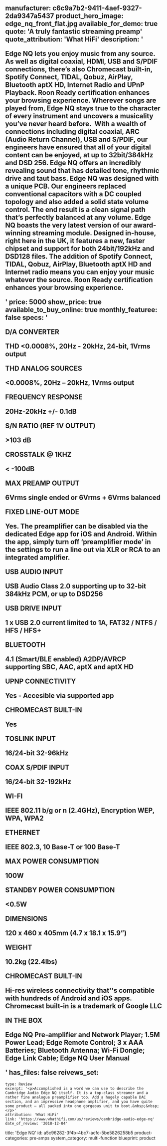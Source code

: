 manufacturer: c6c9a7b2-9411-4aef-9327-2da9347a5437
product_hero_image: edge_nq_front_flat.jpg
available_for_demo: true
quote: 'A truly fantastic streaming preamp'
quote_attribution: 'What HiFi'
description: '<p>Edge NQ lets you enjoy music from any source. As well as digital coaxial, HDMI, USB and S/PDIF connections, there’s also Chromecast built-in, Spotify Connect, TIDAL, Qobuz, AirPlay, Bluetooth aptX HD, Internet Radio and UPnP Playback. Roon Ready certification enhances your browsing experience. Wherever songs are played from, Edge NQ stays true to the character of every instrument and uncovers a musicality you’ve never heard before.&nbsp; With a wealth of connections including digital coaxial, ARC (Audio Return Channel), USB and S/PDIF, our engineers have ensured that all of your digital content can be enjoyed, at up to 32bit/384kHz and DSD 256. Edge NQ offers an incredibly revealing sound that has detailed tone, rhythmic drive and taut bass. Edge NQ&nbsp;was designed with a unique PCB. Our engineers replaced conventional capacitors with a DC coupled topology and also added a solid state volume control. The end result is a clean signal path that’s perfectly balanced at any volume. Edge NQ boasts the very latest version of our award-winning streaming module. Designed in-house, right here in the UK, it features a new, faster chipset and support for both 24bit/192kHz and DSD128 files. The addition of Spotify Connect, TIDAL, Qobuz, AirPlay, Bluetooth aptX HD and Internet radio means you can enjoy your music whatever the source. Roon Ready certification enhances your browsing experience.&nbsp;</p>'
price: 5000
show_price: true
available_to_buy_online: true
monthly_featuree: false
specs: '<p>D/A CONVERTER</p><p>THD &lt;0.0008%, 20Hz - 20kHz, 24-bit, 1Vrms output</p><p>THD ANALOG SOURCES</p><p>&lt;0.0008%, 20Hz – 20kHz, 1Vrms output</p><p>FREQUENCY RESPONSE</p><p>20Hz-20kHz +/- 0.1dB</p><p>S/N RATIO (REF 1V OUTPUT)</p><p>&gt;103 dB</p><p>CROSSTALK @ 1KHZ</p><p>&lt; -100dB</p><p>MAX PREAMP OUTPUT</p><p>6Vrms single ended or 6Vrms + 6Vrms balanced</p><p>FIXED LINE-OUT MODE</p><p>Yes. The preamplifier can be disabled via the dedicated Edge app for iOS and Android. Within the app, simply turn off ‘preamplifier mode’ in the settings to run a line out via XLR or RCA to an integrated amplifier.</p><p>USB AUDIO INPUT</p><p>USB Audio Class 2.0 supporting up to 32-bit 384kHz PCM, or up to DSD256</p><p>USB DRIVE INPUT</p><p>1 x USB 2.0 current limited to 1A, FAT32 / NTFS / HFS / HFS+</p><p>BLUETOOTH</p><p>4.1 (Smart/BLE enabled) A2DP/AVRCP supporting SBC, AAC, aptX and aptX HD</p><p>UPNP CONNECTIVITY</p><p>Yes - Accesible via supported app</p><p>CHROMECAST BUILT-IN</p><p>Yes</p><p>TOSLINK INPUT</p><p>16/24-bit 32-96kHz</p><p>COAX S/PDIF INPUT</p><p>16/24-bit 32-192kHz</p><p>WI-FI</p><p>IEEE 802.11 b/g or n (2.4GHz), Encryption WEP, WPA, WPA2</p><p>ETHERNET</p><p>IEEE 802.3, 10 Base-T or 100 Base-T</p><p>MAX POWER CONSUMPTION</p><p>100W</p><p>STANDBY POWER CONSUMPTION</p><p>&lt;0.5W</p><p>DIMENSIONS</p><p>120 x 460 x 405mm (4.7 x 18.1 x 15.9”)</p><p>WEIGHT</p><p>10.2kg (22.4lbs)</p><p>CHROMECAST BUILT-IN</p><p>Hi-res wireless connectivity that''s compatible with hundreds of Android and iOS apps. Chromecast built-in is a trademark of Google LLC</p><p>IN THE BOX</p><p>Edge NQ Pre-amplifier and Network Player; 1.5M Power Lead; Edge Remote Control; 3 x AAA Batteries; Bluetooth Antenna; Wi-Fi Dongle; Edge Link Cable; Edge NQ User Manual</p>'
has_files: false
reivews_set:
  -
    type: Review
    excerpt: '<p>Accomplished is a word we can use to describe the Cambridge Audio Edge NQ itself. It is a top-class streamer and a rather fine analogue preamplifier too. Add a hugely capable DAC section, and an impressive headphone amplifier, and you have quite some product – all packed into one gorgeous unit to boot.&nbsp;&nbsp;</p>'
    attribution: 'What HiFi'
    link: 'https://www.whathifi.com/us/reviews/cambridge-audio-edge-nq'
    date_of_review: '2018-12-04'
title: 'Edge NQ'
id: a5c96282-3f4b-4bc7-acfc-5be5826258b5
product-categories: pre-amps
system_category: multi-function
blueprint: product
